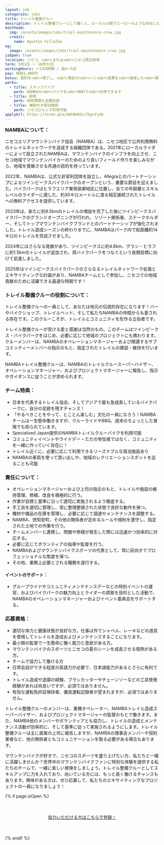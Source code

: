 ```yaml
---
layout: job
categories: jobs
title: トレイル整備クルー
description: トレイル整備クルーとして働くと、ローカルの間でヒーローのような存在になります。バーやバイクショップ、トレイルの入口などで、私たちNAMBAチームから愛されることでしょう。私たちは一緒になって、トレイルやコミュニティをより良くするために頑張っています。
masthead:
  img: /assets/images/jobs/trail-maintenance-crew.jpg
  credit:
    name: Agustin Villalba
og:
  image: /assets/images/jobs/trail-maintenance-crew.jpg
isOpen: true
location: ニセコ、<wbr>または<wbr>ニセコ周辺地域
term: 5月1日 ～ 10月31日
workingHours: 一1日8時間 / 週4～5日
pay: 時給1,800円
bonus: 契約を<wbr>満了し、<wbr>満足の<wbr>いく<wbr>成果を<wbr>達成した<wbr>場合、<wbr>円50,000の<wbr>成果ボーナス支給
perks:
  - title: スタッフバイク
    perk: NAMBAの<wbr>バイクを<wbr>無料で<wbr>利用できます
  - title: 研修
    perk: 研修期間も全額支給
  - title: 補助付き宿泊施設
    perk: ニセコひらふで利用可能
applyUrl: https://forms.gle/4bh9m6ECzTbpcFydA
---
```

<h3 style="margin-top:0;" id="about-namba">NAMBAに<wbr>ついて<wbr>：</h3>

ニセコエリアマウンテンバイク協会<wbr>（NAMBA）は、<wbr>ニセコ地区で<wbr>公共利用無料の<wbr>トレイルネットワークを<wbr>造成する<wbr>組織団体である。<wbr>2021年に<wbr>ローカルライダーに<wbr>よって<wbr>設立された<wbr>NAMBAは、<wbr>マウンテンバイクの<wbr>インフラを<wbr>向上させ、<wbr>ニセコ地域で<wbr>マウンテンバイカーの<wbr>ためのより<wbr>良い<wbr>フィールド作りを<wbr>楽しみながら、<wbr> 地域を<wbr>発展させる<wbr>共通の<wbr>目的を<wbr>持っています。

2022年、<wbr>NAMBAは、<wbr>公式な<wbr>非営利団体を<wbr>設立し、<wbr>Allegraとの<wbr>パートナーシップに<wbr>よる<wbr>ツインピークスバイクパークの<wbr>オープンと<wbr>いう、<wbr>重要な<wbr>節目を<wbr>迎えました。<wbr>バイクパークは<wbr>ヒラフエリア東側泉卿地区に<wbr>位置し、<wbr>全ての<wbr>年齢層と<wbr>スキルレベルの<wbr>ライダーに<wbr>適した、<wbr>約30キロメートルに<wbr>渡る<wbr>相互接続された<wbr>トレイルへの<wbr>無料アクセスを<wbr>提供しています。

2023年は、<wbr>新たに<wbr>約9.5kmの<wbr>トレイルの<wbr>増設を<wbr>完了した<wbr>後に<wbr>ツインピークスバイクパークの<wbr>グランドオープニングが<wbr>行われ、<wbr>リゾート関係者、<wbr>ステークホルダー、<wbr>そして<wbr>トップマウンテンバイクブランドとの<wbr>パートナーシップが<wbr>強化されました。<wbr>トレイル造成シーズンの<wbr>終わりまでに、<wbr>NAMBAは<wbr>パーク内で<wbr>総距離約14キロの<wbr>トレイルを<wbr>完成させました。

2024年には<wbr>さらなる<wbr>発展が<wbr>あり、<wbr>ツインピークスに<wbr>約4.8km、<wbr>グラン・ヒラフに<wbr>約1.5kmの<wbr>トレイルが<wbr>追加され、<wbr>両バイクパークを<wbr>つなぐと<wbr>いう<wbr>長期目標に<wbr>向けて<wbr>前進しました。

2025年は<wbr>ツインピークスバイクパークの<wbr>さらなる<wbr>トレイルネットワーク拡張と<wbr>エキサイティングな<wbr>計画が<wbr>あり、<wbr>NAMBAチームと<wbr>して<wbr>参加し、<wbr>ニセコでの<wbr>地域貢献の<wbr>ために<wbr>活躍できる<wbr>最適な<wbr>時期です！

### トレイル整備クルーの<wbr>役割に<wbr>ついて<wbr>：

トレイル整備クルーの<wbr>一員と<wbr>して、<wbr>あなたは<wbr>地元の<wbr>伝説的存在に<wbr>なります！<wbr>バーや<wbr>バイクショップ、<wbr>トレイルヘッド、<wbr>そして<wbr>私たちNAMBAの<wbr>仲間からも<wbr>愛される<wbr>存在です。<wbr>この<wbr>クルーこそが、<wbr>トレイルと<wbr>コミュニティを<wbr>形作る<wbr>立役者です。

トレイル整備クルーが<wbr>受ける<wbr>愛と<wbr>感謝は<wbr>当然の<wbr>もの。<wbr>この<wbr>チームは<wbr>ツインピークス・バイクパークを<wbr>はじめ、<wbr>必要に<wbr>応じて<wbr>地域の<wbr>プロジェクトにも<wbr>携わります。<wbr>クルーメンバーは、<wbr>NAMBAの<wbr>オペレーションマネージャーおよび関連する<wbr>サブコミッティーメンバーの<wbr>指示のもと、<wbr>指定された<wbr>トレイルの<wbr>建設・維持を<wbr>行います。

NAMBAトレイル整備クルーは、<wbr>NAMBAの<wbr>トレイルクルースーパーバイザー、<wbr>オペレーションマネージャー、<wbr>およびプロジェクトマネージャーに<wbr>報告し、<wbr>指示や<wbr>ガイダンスに<wbr>従うことが<wbr>求められます。

### チーム特典：

- 日本を<wbr>代表する<wbr>トレイル協会、<wbr>そして<wbr>アジアで<wbr>最も<wbr>急成長している<wbr>バイクパークに、<wbr>自分の<wbr>足跡を<wbr>残すチャンス！
- 「やるべき<wbr>ことを<wbr>やって、<wbr>とことん楽しむ」文化の<wbr>一員に<wbr>なろう！<wbr>NAMBAチームは<wbr>一生懸命<wbr>働きますが、<wbr>クルーライドや<wbr>BBQ、<wbr>週末の<wbr>ちょっと<wbr>した<wbr>冒険でも<wbr>知られています。
- Specialized Japan提供の<wbr>NAMBAトレイルクルーバイクを<wbr>利用可能
- コミュニティイベントや<wbr>ライドデー – ただの<wbr>参加者ではなく、<wbr>コミュニティを<wbr>一緒に<wbr>作っていく<wbr>存在に！
- トレイル近くに、<wbr>必要に<wbr>応じて<wbr>利用できる<wbr>リーズナブルな<wbr>宿泊施設あり
- NAMBAの<wbr>車両を<wbr>使って<wbr>買い出しや、<wbr>地域の<wbr>レクリエーションスポットを<wbr>巡る<wbr>ことも<wbr>可能

### 責任に<wbr>ついて<wbr>：

- オペレーションマネージャーおよび上司の<wbr>指示のもと、<wbr>トレイルや<wbr>施設の<wbr>維持管理、<wbr>修繕、<wbr>改良を<wbr>積極的に<wbr>行う。
- 作業が<wbr>目標と<wbr>基準に<wbr>沿って<wbr>適切に<wbr>実施されるよう<wbr>徹底する。
- 手工具を<wbr>適切に<wbr>管理し、<wbr>常に<wbr>整理整頓された<wbr>状態で<wbr>良好な<wbr>動作を<wbr>保つ。
- 機材や<wbr>備品の<wbr>在庫を<wbr>管理し、<wbr>必要に<wbr>応じて<wbr>調達や<wbr>メンテナンスを<wbr>調整する。
- NAMBA、<wbr>倶知安町、<wbr>その<wbr>他の<wbr>関係者が<wbr>定める<wbr>ルールや<wbr>規則を<wbr>遵守し、<wbr>指定された<wbr>土地での<wbr>作業を<wbr>行う。
- チームメンバーと<wbr>連携し、<wbr>問題や<wbr>修繕が<wbr>発生した<wbr>際には<wbr>迅速かつ効率的に<wbr>対応する。
- 必要に<wbr>応じて<wbr>ボランティアの<wbr>指導や<wbr>監督を<wbr>行う。
- NAMBAおよびマウンテンバイクスポーツの<wbr>代表と<wbr>して、<wbr>常に<wbr>前向きで<wbr>プロフェッショナルな<wbr>態度を<wbr>保つ。
- その<wbr>他、<wbr>業務上必要と<wbr>される<wbr>職務を<wbr>遂行する。

#### イベントの<wbr>サポート：

- グループライドや<wbr>コミュニティメンテナンスデーなどの<wbr>特別イベントの<wbr>運営、<wbr>および<wbr>バイクパークの<wbr>魅力向上と<wbr>ライダーの<wbr>誘致を<wbr>目的と<wbr>した<wbr>活動で、<wbr>NAMBAの<wbr>オペレーションマネージャーおよびイベント委員会を<wbr>サポートする。

### 応募資格：

- 適切な<wbr>体力と<wbr>健康状態が<wbr>良好な方。<wbr>仕事は<wbr>外で<wbr>シャベル、<wbr>レーキなどの<wbr>道具を<wbr>使用して<wbr>トレイルを<wbr>造成およびメンテナンスすることになります。
- 最小限の<wbr>監督で<wbr>一生懸命に<wbr>働く<wbr>能力と<wbr>意欲が<wbr>ある方。
- マウンテンバイクの<wbr>スポーツと<wbr>ニセコの<wbr>夏の<wbr>シーンを<wbr>成長させる<wbr>情熱が<wbr>ある方。
- チームで<wbr>協力して<wbr>働ける<wbr>方
- 日常会話が<wbr>できる<wbr>程度の<wbr>英語力が<wbr>必要で、<wbr>日本語能力が<wbr>あるとさらに<wbr>有利です。
- トレイル造成や<wbr>造園の<wbr>経験、<wbr>ブラシカッターや<wbr>チェーンソーなどの<wbr>工具使用経験が<wbr>あれば<wbr>尚良いですが、<wbr>必須では<wbr>ありません。
- 有効な<wbr>運転免許証保持者、<wbr>優良運転記録者が<wbr>望まれますが、<wbr>必須では<wbr>ありません。

トレイル整備クルーの<wbr>メンバーは、<wbr>重機オペレーター、<wbr>NAMBAトレイル造成スーパーバイザー、<wbr>およびプロジェクトマネージャーの<wbr>監督のもとで<wbr>働きます。<wbr>また、<wbr>NAMBA他の<wbr>メンバーや<wbr>ボランティアとも<wbr>協力し、<wbr>トレイルの<wbr>造成と<wbr>メンテナンス活動が<wbr>効率的に、<wbr>そして<wbr>基準に<wbr>従って<wbr>実施されるようにします。<wbr>トレイル整備クルーは<wbr>主に<wbr>直属の<wbr>上司に<wbr>報告しますが、<wbr>NAMBAの<wbr>理事会メンバーや<wbr>契約業者など、<wbr>他の<wbr>関係者とも<wbr>コミュニケーションを<wbr>取る<wbr>必要が<wbr>ある<wbr>場合も<wbr>あります。

マウンテンバイクが<wbr>好きで、<wbr>ニセコの<wbr>スポーツを<wbr>盛り上げたい方、<wbr>私たちと<wbr>一緒に<wbr>活躍しませんか？<wbr>世界中の<wbr>マウンテンバイクファンに<wbr>特別な<wbr>体験を<wbr>提供する<wbr>私たちの<wbr>チームで、<wbr>一緒に<wbr>楽しい<wbr>冒険を<wbr>しましょう。<wbr>トレイル整備クルーと<wbr>して<wbr>スキルアップに<wbr>力を<wbr>入れており、<wbr>向いている<wbr>方には、<wbr>もっと<wbr>長く<wbr>働ける<wbr>チャンスも<wbr>あります。<wbr>興味が<wbr>ある<wbr>方は、<wbr>ぜひ応募して、<wbr>私たちの<wbr>エキサイティングな<wbr>プロジェクトの<wbr>一員に<wbr>なりましょう！

{% if page.isOpen %}
<div style="text-align:center; margin:50px 0;">
  <a class="btn btn-primary" href="{{- page.applyUrl -}}" target="_blank">協力いただける<wbr>方は<wbr>こちらで<wbr>登録！</a>
</div>
{% endif %}
